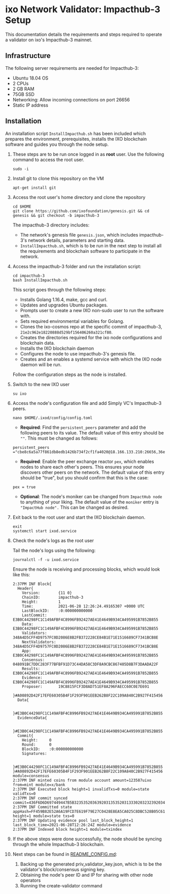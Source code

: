 # ixo Network Validator: Impacthub-3 Setup
This documentation details the requirements and steps required to operate a validator on ixo's Impacthub-3 mainnet.

## Infrastructure

The following server requirements are needed for Impacthub-3:
- Ubuntu 18.04 OS
- 2 CPUs
- 2 GB RAM
- 75GB SSD
- Networking: Allow incoming connections on port 26656
- Static IP address

## Installation

An installation script `InstallImpacthub.sh` has been included which prepares the environment, prerequisites, installs the IXO blockchain software and guides you through the node setup.

1. These steps are to be run once logged in as **root** user. Use the following command to access the root user.
    ```
    sudo -i
    ```

2. Install git to clone this repository on the VM
    ```
    apt-get install git
    ```

3. Access the root user's home directory and clone the repository
    ```
    cd $HOME
    git clone https://github.com/ixofoundation/genesis.git && cd genesis && git checkout -b impacthub-3
    ```

    The impacthub-3 directory includes:
    - The network's genesis file `genesis.json`, which includes impacthub-3's network details, parameters and starting data.
    - `InstallImpacthub.sh`, which is to be run in the next step to install all the requirements and blockchain software to participate in the network.

4. Access the impacthub-3 folder and run the installation script:
    ```
    cd impacthub-3
    bash InstallImpacthub.sh
    ```

    This script goes through the following steps:
     - Installs Golang 1.16.4, make, gcc and curl. 
     - Updates and upgrades Ubuntu packages. 
     - Prompts user to create a new IXO non-sudo user to run the software with.
     -  Sets required environmental variables for Golang.
     - Clones the ixo-cosmos repo at the specific commit of impacthub-3, `21e2c962e18220888d529bf156406260a321cf80`. 
     - Creates the directories required for the ixo node configurations and blockchain data.
     - Installs the IXO blockchain daemon
     - Configures the node to use impacthub-3's genesis file. 
     - Creates and an enables a systemd service with which the IXO node daemon will be run.
     
     Follow the configuration steps as the node is installed.

5. Switch to the new IXO user
	```
	su ixo
	```

6. Access the node's configuration file and add Simply VC's Impacthub-3 peers.
	```
	nano $HOME/.ixod/config/config.toml
	```

    - **Required**: Find the `persistent_peers` parameter and add the following
    peers to its value. The default value of this entry should be `""`. This must be changed as follows:
    
    ```
    persistent_peers ="cbe8c6a5a77f861db8edb1426b734f2cf1fa4020@18.166.133.210:26656,36e4738c7efcf353d3048e5e6073406d045bae9d@80.64.208.42:26656,f0d4546fa5e0c2d84a4244def186b9da3c12ba1a@46.166.138.214:26656,c95af93f0386f8e19e65997262c9f874d1901dc5@18.163.242.188:26656"
    ```
    - **Required**: Enable the peer exchange reactor `pex`, which enables nodes to share each other's peers. This ensures your node discovers other peers on the network. The default value of this entry should be "true", but you should confirm that this is the case:
    ```
    pex = true 
    ```
    - **Optional**: The node's moniker can be changed from `ImpactHub node` to
    anything of your liking. The default value of the `moniker` entry is `"ImpactHub node".` This can be changed as desired.

7. Exit back to the root user and start the IXO blockchain daemon.
    ```
    exit
    systemctl start ixod.service
    ```

8. Check the node's logs as the root user

	Tail the node's logs using the following:
	```
	journalctl -f -u ixod.service
	```

	Ensure the node is receiving and processing blocks, which would look like this:
	```
	2:37PM INF Block{
	  Header{
	    Version:        {11 0}
	    ChainID:        impacthub-3
	    Height:         1
	    Time:           2021-06-28 12:26:24.49165307 +0000 UTC
	    LastBlockID:    :0:000000000000
	    LastCommit:     E3B0C44298FC1C149AFBF4C8996FB92427AE41E4649B934CA495991B7852B855
	    Data:           E3B0C44298FC1C149AFBF4C8996FB92427AE41E4649B934CA495991B7852B855
	    Validators:     348A4D5CFF4D9757FC0D2086E8B2FB372228CE84B1E71E1516689CF7341BCB8E
	    NextValidators: 348A4D5CFF4D9757FC0D2086E8B2FB372228CE84B1E71E1516689CF7341BCB8E
	    App:            E3B0C44298FC1C149AFBF4C8996FB92427AE41E4649B934CA495991B7852B855
	    Consensus:      048091BC7DDC283F77BFBF91D73C44DA58C3DF8A9CBC867405D8B7F3DAADA22F
	    Results:        E3B0C44298FC1C149AFBF4C8996FB92427AE41E4649B934CA495991B7852B855
	    Evidence:       E3B0C44298FC1C149AFBF4C8996FB92427AE41E4649B934CA495991B7852B855
	    Proposer:       19C8815FCF3D8AD751EF8A296FAECC60C0E7E691
	  }#A00892D42F17EFE60305B4F1F293F901EEB262B8F22C109A840C2B927F415456
	  Data{

	  }#E3B0C44298FC1C149AFBF4C8996FB92427AE41E4649B934CA495991B7852B855
	  EvidenceData{

	  }#E3B0C44298FC1C149AFBF4C8996FB92427AE41E4649B934CA495991B7852B855
	  Commit{
	    Height:     0
	    Round:      0
	    BlockID:    :0:000000000000
	    Signatures:

	  }#E3B0C44298FC1C149AFBF4C8996FB92427AE41E4649B934CA495991B7852B855
	}#A00892D42F17EFE60305B4F1F293F901EEB262B8F22C109A840C2B927F415456 module=consensus
	2:37PM INF minted coins from module account amount=123587uixo from=mint module=x/bank
	2:37PM INF Executed block height=1 invalidTxs=0 module=state validTxs=0
	2:37PM INF commit synced commit=436F6D6D697449447B5B323535203639203135352031333020323239203432203130362032352032353220323135203233302032352032343720313538203339203139322036362031343220313432203136352032303220322039322031343120313838203832203133392035203139382031392039203134395D3A317D
	2:37PM INF Committed state appHash=FF459B82E52A6A19FCD7E619F79E27C0428E8EA5CA025C8DBC528B05C6130995 height=1 module=state txs=0
	2:37PM INF Updating evidence pool last_block_height=1 last_block_time=2021-06-28T12:26:24Z module=evidence
	2:37PM INF Indexed block height=1 module=txindex
	```
9. If the above steps were done successfully, the node should be syncing through the whole Impacthub-3 blockchain.

10. Next steps can be found in [README_CONFIG.md](./README_CONFIG.md):
    1. Backing up the generated priv_validator_key.json, which is to be the validator's block/consensus signing key.
    2. Obtaining the node's peer ID and IP for sharing with other node operators
    3. Running the create-validator command
